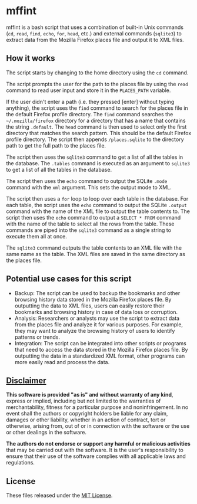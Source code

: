 # mffint
mffint is a bash script that uses a combination of built-in Unix commands (`cd`, `read`, `find`, `echo`, `for`, `head`, etc.) and external commands (`sqlite3`) to extract data from the Mozilla Firefox places file and output it to XML files.

## How it works
The script starts by changing to the home directory using the `cd` command.

The script prompts the user for the path to the places file by using the `read` command to read user input and store it in the `PLACES_PATH` variable.

If the user didn't enter a path (i.e. they pressed [enter] without typing anything), the script uses the `find` command to search for the places file in the default Firefox profile directory. The `find` command searches the `~/.mozilla/firefox` directory for a directory that has a name that contains the string `.default`. The `head` command is then used to select only the first directory that matches the search pattern. This should be the default Firefox profile directory. The script then appends `/places.sqlite` to the directory path to get the full path to the places file.

The script then uses the `sqlite3` command to get a list of all the tables in the database. The `.tables` command is executed as an argument to `sqlite3` to get a list of all the tables in the database.

The script then uses the `echo` command to output the SQLite `.mode` command with the `xml` argument. This sets the output mode to XML.

The script then uses a `for` loop to loop over each table in the database. For each table, the script uses the `echo` command to output the SQLite `.output` command with the name of the XML file to output the table contents to. The script then uses the `echo` command to output a `SELECT * FROM` command with the name of the table to select all the rows from the table. These commands are piped into the `sqlite3` command as a single string to execute them all at once.

The `sqlite3` command outputs the table contents to an XML file with the same name as the table. The XML files are saved in the same directory as the places file.

## Potential use cases for this script

* Backup: The script can be used to backup the bookmarks and other browsing history data stored in the Mozilla Firefox places file. By outputting the data to XML files, users can easily restore their bookmarks and browsing history in case of data loss or corruption.
*  Analysis: Researchers or analysts may use the script to extract data from the places file and analyze it for various purposes. For example, they may want to analyze the browsing history of users to identify patterns or trends.
* Integration: The script can be integrated into other scripts or programs that need to access the data stored in the Mozilla Firefox places file. By outputting the data in a standardized XML format, other programs can more easily read and process the data.

## [Disclaimer](DISCLAIMER)
**This software is provided "as is" and without warranty of any kind**, express or implied, including but not limited to the warranties of merchantability, fitness for a particular purpose and noninfringement. In no event shall the authors or copyright holders be liable for any claim, damages or other liability, whether in an action of contract, tort or otherwise, arising from, out of or in connection with the software or the use or other dealings in the software.

**The authors do not endorse or support any harmful or malicious activities** that may be carried out with the software. It is the user's responsibility to ensure that their use of the software complies with all applicable laws and regulations.

## License

These files released under the [MIT License](LICENSE).
